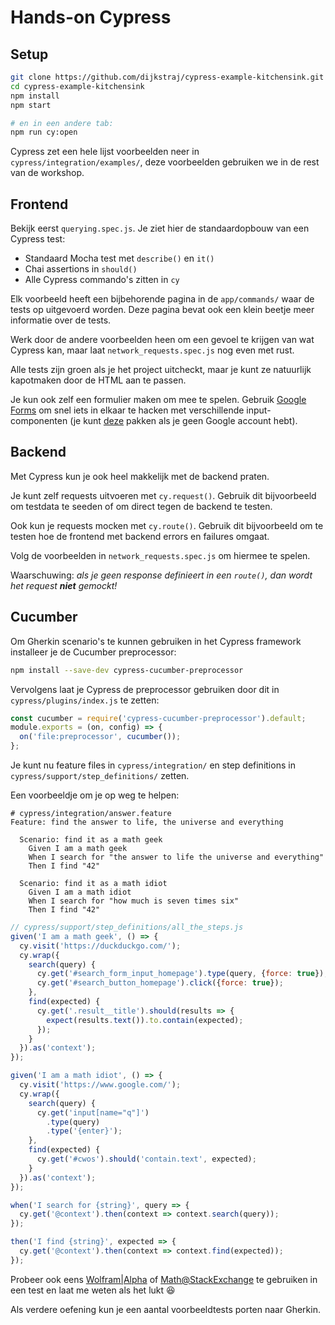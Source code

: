 # Hands-on Cypress

## Setup

```bash
git clone https://github.com/dijkstraj/cypress-example-kitchensink.git
cd cypress-example-kitchensink
npm install
npm start

# en in een andere tab:
npm run cy:open
```

Cypress zet een hele lijst voorbeelden neer in `cypress/integration/examples/`,
deze voorbeelden gebruiken we in de rest van de workshop.

## Frontend

Bekijk eerst `querying.spec.js`.
Je ziet hier de standaardopbouw van een Cypress test:

* Standaard Mocha test met `describe()` en `it()`
* Chai assertions in `should()`
* Alle Cypress commando's zitten in `cy`

Elk voorbeeld heeft een bijbehorende pagina in de `app/commands/` waar de tests op uitgevoerd worden.
Deze pagina bevat ook een klein beetje meer informatie over de tests.

Werk door de andere voorbeelden heen om een gevoel te krijgen van wat Cypress kan,
maar laat `network_requests.spec.js` nog even met rust.

Alle tests zijn groen als je het project uitcheckt,
maar je kunt ze natuurlijk kapotmaken door de HTML aan te passen.

Je kun ook zelf een formulier maken om mee te spelen.
Gebruik [Google Forms](https://forms.google.com) om snel iets in elkaar te hacken met verschillende input-componenten
(je kunt [deze](http://bit.ly/cypress-form) pakken als je geen Google account hebt).

## Backend

Met Cypress kun je ook heel makkelijk met de backend praten.

Je kunt zelf requests uitvoeren met `cy.request()`.
Gebruik dit bijvoorbeeld om testdata te seeden of om direct tegen de backend te testen.

Ook kun je requests mocken met `cy.route()`.
Gebruik dit bijvoorbeeld om te testen hoe de frontend met backend errors en failures omgaat.

Volg de voorbeelden in `network_requests.spec.js` om hiermee te spelen.

Waarschuwing: _als je geen response definieert in een `route()`, dan wordt het request **niet** gemockt!_

## Cucumber

Om Gherkin scenario's te kunnen gebruiken in het Cypress framework installeer je de Cucumber preprocessor:

```bash
npm install --save-dev cypress-cucumber-preprocessor
```

Vervolgens laat je Cypress de preprocessor gebruiken door dit in `cypress/plugins/index.js` te zetten:

```javascript
const cucumber = require('cypress-cucumber-preprocessor').default;
module.exports = (on, config) => {
  on('file:preprocessor', cucumber());
};
```

Je kunt nu feature files in `cypress/integration/` en step definitions in `cypress/support/step_definitions/` zetten.

Een voorbeeldje om je op weg te helpen:

```gherkin
# cypress/integration/answer.feature
Feature: find the answer to life, the universe and everything

  Scenario: find it as a math geek
    Given I am a math geek
    When I search for "the answer to life the universe and everything"
    Then I find "42"

  Scenario: find it as a math idiot
    Given I am a math idiot
    When I search for "how much is seven times six"
    Then I find "42"
```

```javascript
// cypress/support/step_definitions/all_the_steps.js
given('I am a math geek', () => {
  cy.visit('https://duckduckgo.com/');
  cy.wrap({
    search(query) {
      cy.get('#search_form_input_homepage').type(query, {force: true});
      cy.get('#search_button_homepage').click({force: true});
    },
    find(expected) {
      cy.get('.result__title').should(results => {
        expect(results.text()).to.contain(expected);
      });
    }
  }).as('context');
});

given('I am a math idiot', () => {
  cy.visit('https://www.google.com/');
  cy.wrap({
    search(query) {
      cy.get('input[name="q"]')
        .type(query)
        .type('{enter}');
    },
    find(expected) {
      cy.get('#cwos').should('contain.text', expected);
    }
  }).as('context');
});

when('I search for {string}', query => {
  cy.get('@context').then(context => context.search(query));
});

then('I find {string}', expected => {
  cy.get('@context').then(context => context.find(expected));
});
```

Probeer ook eens [Wolfram|Alpha](https://www.wolframalpha.com) of [Math@StackExchange](https://math.stackexchange.com/) te gebruiken in een test en laat me weten als het lukt 😆

Als verdere oefening kun je een aantal voorbeeldtests porten naar Gherkin.
